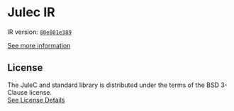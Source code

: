 # Julec IR

IR version: [`80e801e389`](https://github.com/julelang/jule/tree/80e801e389277ab58507732bc68755dd9a0245d9)

[See more information](https://manual.jule.dev/getting-started/install-from-source/compile-from-ir.html)

## License

The JuleC and standard library is distributed under the terms of the BSD 3-Clause license. \
[See License Details](./LICENSE)
